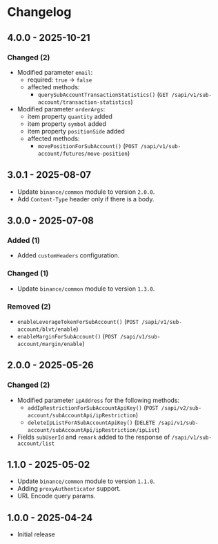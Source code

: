 # Changelog

## 4.0.0 - 2025-10-21

### Changed (2)

- Modified parameter `email`:
  - required: `true` → `false`
  - affected methods:
    - `querySubAccountTransactionStatistics()` (`GET /sapi/v1/sub-account/transaction-statistics`)
- Modified parameter `orderArgs`:
  - item property `quantity` added
  - item property `symbol` added
  - item property `positionSide` added
  - affected methods:
    - `movePositionForSubAccount()` (`POST /sapi/v1/sub-account/futures/move-position`)

## 3.0.1 - 2025-08-07

- Update `binance/common` module to version `2.0.0`.
- Add `Content-Type` header only if there is a body.

## 3.0.0 - 2025-07-08

### Added (1)

- Added `customHeaders` configuration.

### Changed (1)

- Update `binance/common` module to version `1.3.0`.

### Removed (2)

- `enableLeverageTokenForSubAccount()` (`POST /sapi/v1/sub-account/blvt/enable`)
- `enableMarginForSubAccount()` (`POST /sapi/v1/sub-account/margin/enable`)

## 2.0.0 - 2025-05-26

### Changed (2)

- Modified parameter `ipAddress` for the following methods:
  - `addIpRestrictionForSubAccountApiKey()` (`POST /sapi/v2/sub-account/subAccountApi/ipRestriction`)
  - `deleteIpListForASubAccountApiKey()` (`DELETE /sapi/v1/sub-account/subAccountApi/ipRestriction/ipList`)
- Fields `subUserId` and `remark` added to the response of `/sapi/v1/sub-account/list`

## 1.1.0 - 2025-05-02

- Update `binance/common` module to version `1.1.0`.
- Adding `proxyAuthenticator` support.
- URL Encode query params.

## 1.0.0 - 2025-04-24

- Initial release
